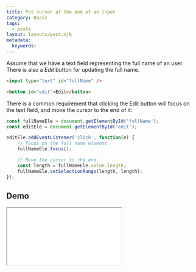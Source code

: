 ```yaml
---
title: Put cursor at the end of an input
category: Basic
tags:
  - posts
layout: layouts/post.njk
metadata:
  keywords:
---
```


Assume that we have a text field representing the full name of an user.
There is also a _Edit_ button for updating the full name.

```html
<input type="text" id="fullName" />

<button id="edit">Edit</button>
```

There is a common requirement that clicking the Edit button will focus on the text field, and move the cursor to the end of it:

```js
const fullNameEle = document.getElementById('fullName');
const editEle = document.getElementById('edit');

editEle.addEventListener('click', function(e) {
    // Focus on the full name element
    fullNameEle.focus();

    // Move the cursor to the end
    const length = fullNameEle.value.length;
    fullNameEle.setSelectionRange(length, length);
});
```

## Demo

<iframe src='/demo/put-cursor-at-the-end-of-an-input/index.html' />

## More

* [Attach or detach an event handler](/attach-or-detach-an-event-handler)
* [Trigger an event](/trigger-an-event)